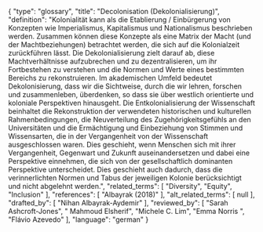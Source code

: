 {
    "type": "glossary",
    "title": "Decolonisation (Dekolonialisierung)",
    "definition": "Kolonialität kann als die Etablierung / Einbürgerung von Konzepten wie Imperialismus, Kapitalismus und Nationalismus beschrieben werden. Zusammen können diese Konzepte als eine Matrix der Macht (und der Machtbeziehungen) betrachtet werden, die sich auf die Kolonialzeit zurückführen lässt. Die Dekolonialisierung zielt darauf ab, diese Machtverhältnisse aufzubrechen und zu dezentralisieren, um ihr Fortbestehen zu verstehen und die Normen und Werte eines bestimmten Bereichs zu rekonstruieren. Im akademischen Umfeld bedeutet Dekolonisierung, dass wir die Sichtweise, durch die wir lehren, forschen und zusammenleben, überdenken, so dass sie über westlich orientierte und koloniale Perspektiven hinausgeht. Die Entkolonialisierung der Wissenschaft beinhaltet die Rekonstruktion der verwendeten historischen und kulturellen Rahmenbedingungen, die Neuverteilung des Zugehörigkeitsgefühls an den Universitäten und die Ermächtigung und Einbeziehung von Stimmen und Wissensarten, die in der Vergangenheit von der Wissenschaft ausgeschlossen waren. Dies geschieht, wenn Menschen sich mit ihrer Vergangenheit, Gegenwart und Zukunft auseinandersetzen und dabei eine Perspektive einnehmen, die sich von der gesellschaftlich dominanten Perspektive unterscheidet. Dies geschieht auch dadurch, dass die verinnerlichten Normen und Tabus der jeweiligen Kolonie berücksichtigt und nicht abgelehnt werden.",
    "related_terms": [
        "Diversity",
        "Equity",
        "Inclusion"
    ],
    "references": [
        "Albayrak (2018)"
    ],
    "alt_related_terms": [
        null
    ],
    "drafted_by": [
        "Nihan Albayrak-Aydemir"
    ],
    "reviewed_by": [
        "Sarah Ashcroft-Jones",
        " Mahmoud Elsherif",
        "Michele C. Lim",
        "Emma Norris ",
        "Flávio Azevedo"
    ],
    "language": "german"
}
